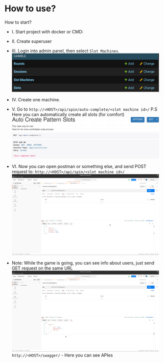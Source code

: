 # How to use?

How to start?
* I.   Start project with docker or CMD:
* II.  Create superuser 
* III. Login into admin panel, then select `Slot Machines`.
        ![Screenshot](/readme_images/slotmachine.png?raw=true "Admin")

* IV.  Create one machine.
* V.   Go to ```http://<HOST>/api/spin/auto-complete/<slot machine id>/```
          P.S Here you can automatically create all slots (for comfort)
          ![Screenshot](/readme_images/auto-complete.png?raw=true "Auto complete slots")

* VI.  Now you can open postman or something else, and send POST request to:
         `http://<HOST>/api/spin/<slot machine id>/`
         ![Screenshot](/readme_images/spin.png?raw=true "Spin")

* Note:  While the game is going, you can see info about users, just send GET request on the same URL
        ![Screenshot](/readme_images/info.png?raw=true "Spin")
        `http://<HOST>/swagger/` - Here you can see APIes